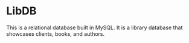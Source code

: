 # LibDB

This is a relational database built in MySQL. It is a library database that showcases clients, books, and authors.